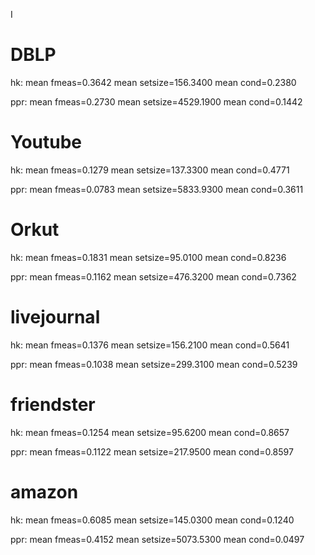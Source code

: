 I


# DBLP

hk: mean fmeas=0.3642 	 mean setsize=156.3400 	 mean cond=0.2380 

ppr: mean fmeas=0.2730 	 mean setsize=4529.1900  mean cond=0.1442 

# Youtube

hk: mean fmeas=0.1279 	 mean setsize=137.3300 	 mean cond=0.4771 

ppr: mean fmeas=0.0783 	 mean setsize=5833.9300  mean cond=0.3611 

# Orkut

hk: mean fmeas=0.1831    mean setsize=95.0100    mean cond=0.8236

ppr: mean fmeas=0.1162    mean setsize=476.3200    mean cond=0.7362

# livejournal

hk: mean fmeas=0.1376    mean setsize=156.2100   mean cond=0.5641

ppr: mean fmeas=0.1038       mean setsize=299.3100    mean cond=0.5239

# friendster

hk: mean fmeas=0.1254    mean setsize=95.6200    mean cond=0.8657

ppr: mean fmeas=0.1122       mean setsize=217.9500    mean cond=0.8597

# amazon

hk: mean fmeas=0.6085    mean setsize=145.0300   mean cond=0.1240

ppr: mean fmeas=0.4152          mean setsize=5073.5300    mean cond=0.0497